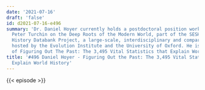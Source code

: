 ```yaml
---
date: '2021-07-16'
draft: 'false'
id: d2021-07-16-e496
summary: 'Dr. Daniel Hoyer currently holds a postdoctoral position working with Dr.
  Peter Turchin on the Deep Roots of the Modern World, part of the SESHAT: Global
  History Databank Project, a large-scale, interdisciplinary and comparative project
  hosted by the Evolution Institute and the University of Oxford. He is the author
  of Figuring Out The Past: The 3,495 Vital Statistics that Explain World History.'
title: '#496 Daniel Hoyer - Figuring Out the Past: The 3,495 Vital Statistics that
  Explain World History'
---
```

{{< episode >}}
